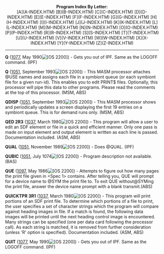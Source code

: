 <x-sas-window top="42" bottom="765" left="4" right="534">



<center><b>Program Index By Letter:</b></center>

<center>[A](A-INDEX.HTM) [B](B-INDEX.HTM)
[C](C-INDEX.HTM) [D](D-INDEX.HTM)
[E](E-INDEX.HTM) [F](F-INDEX.HTM)
[G](G-INDEX.HTM) [H](H-INDEX.HTM)
[I](I-INDEX.HTM) [J](J-INDEX.HTM)
[K](K-INDEX.HTM) [L](L-INDEX.HTM)
[M](M-INDEX.HTM) [N](N-INDEX.HTM)
[O](O-INDEX.HTM) [P](P-INDEX.HTM)
[R](R-INDEX.HTM) [S](S-INDEX.HTM)
[T](T-INDEX.HTM) [U](U-INDEX.HTM)
[V](V-INDEX.HTM) [W](W-INDEX.HTM)
[X](X-INDEX.HTM) [Y](Y-INDEX.HTM)
[Z](Z-INDEX.HTM)</center>


&#10;
- - -
<b>Q</b> ([1077](1077/INDEX.HTM), May 1990![[OS 2200]](../IMAGES/OS2200.JPG)) - Gets you out of IPF. Same as the
LOGOFF command. (IPF)


<b>Q</b> ([1051](1099/INDEX.HTM), September
1993![[OS 2200]](../IMAGES/OS2200.JPG)) - This MASM processor
attaches @USE names and assigns each file in a symbiont queue (or
each symbiont file for a given run-id). This enables you to edit
PRINT$ files. Optionally, this processor will pipe this data to other
programs. Please read the comments at the top of this processor.
(MSM, ABS)


<b>QDISP</b> ([1051](1099/INDEX.HTM), September
1993![[OS 2200]](../IMAGES/OS2200.JPG)) - This MASM processor
shows and periodically updates a screen displaying the first 19
entries on a symbiont queue. This is for demand runs only. (MSM, ABS)


<b>QED 2R3</b> ([1037](1037/INDEX.HTM), March
1980![[OS 2200]](../IMAGES/OS2200.JPG)) - This program will
allow a user to edit an SDF element or file in a quick and efficient
manner. Only one pass is made on input element and output element is
written as each line is passed. Documentation included. (ASM, ABS)


<b>QUAL</b> ([1051](1072/INDEX.HTM), November
1989![[OS 2200]](../IMAGES/OS2200.JPG)) - Does @QUAL. (IPF)


<b>QUBIC</b> ([1051](1051/INDEX.HTM), July
1074![[OS 2200]](../IMAGES/OS2200.JPG)) - Program description
not available.(BAS)


<b>QUE</b> ([1097](1097/INDEX.HTM), May 1986![[OS 2200]](../IMAGES/OS2200.JPG)) - Attempts to figure out how many
pages the print file given in &lt;Spec 1&gt; contains. After telling
you, QUE will prompt for a device name to @SYM the print file to. To
exit QUE without@SYMing the print file, answer the device name prompt
with a blank transmit.(ABS)


<b>QUICKTPR 3R1</b> ([1037](1037/INDEX.HTM),
March 1980![[OS 2200]](../IMAGES/OS2200.JPG)) - This program will
print portions of an SDF print file. To determine which portions of a
file to print, the user specifies a set of character strings which
the program will compare against heading images in file. If a match
is found, the following data images will be printed until the next
heading control image is encountered. Many strings can be specified
(one per data card following the processor call). As each string is
matched, it is removed from further consideration (unless 'R' option
is specified). Documentation included. (ASM, ABS)


<b>QUIT</b> ([1077](1077/INDEX.HTM), May 1990![[OS 2200]](../IMAGES/OS2200.JPG)) - Gets you out of IPF. Same as the
LOGOFF command. (IPF)


</x-sas-window>